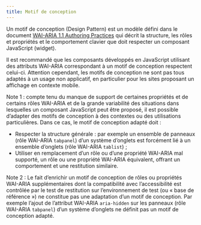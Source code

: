 ```yaml
---
title: Motif de conception
---
```


Un motif de conception <span lang="en">(Design Pattern)</span> est un modèle défini dans le
document <span lang="en">[WAI-ARIA 1.1 Authoring Practices](http://www.w3.org/TR/wai-aria-practices/)</span>
qui décrit la structure, les rôles et propriétés et le
comportement clavier que doit respecter un composant JavaScript (widget).

Il est recommandé que les composants développés en JavaScript utilisant des
attributs WAI-ARIA correspondant à un motif de conception respectent celui-ci.
Attention cependant, les motifs de conception ne sont pas tous adaptés à un
usage non applicatif, en particulier pour les sites proposant un affichage en
contexte mobile.

Note 1 : compte tenu du manque de support de certaines propriétés et de
certains rôles WAI-ARIA et de la grande variabilité des situations dans
lesquelles un composant JavaScript peut être proposé, il est possible
d’adapter des motifs de conception à des contextes ou des utilisations
particulières. Dans ce cas, le motif de conception adapté doit :

- Respecter la structure générale : par exemple un ensemble de panneaux (rôle WAI-ARIA `tabpanel`) d’un système d’onglets est forcément lié à un ensemble d’onglets (rôle WAI-ARIA `tablist`) ;
- Utiliser en remplacement d’un rôle ou d’une propriété WAI-ARIA mal supporté, un rôle ou une propriété WAI-ARIA équivalent, offrant un comportement et une restitution similaire.

Note 2 : Le fait d’enrichir un motif de conception de rôles ou propriétés WAI-ARIA
supplémentaires dont la compatibilité avec l’accessibilité est contrôlée
par le test de restitution sur l’environnement de test (ou « base de référence
») ne constitue pas une adaptation d’un motif de conception. Par exemple
l’ajout de l’attribut WAI-ARIA `aria-hidden` sur les panneaux (rôle WAI-ARIA
`tabpanel`) d’un système d’onglets ne définit pas un motif de conception
adapté.
